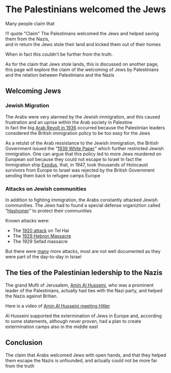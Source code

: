 # The Palestinians welcomed the Jews

Many people claim that

!!! quote "Claim"
		The Palestinians welcomed the Jews and helped saving them from the Nazis,  
        and in return the Jews stole their land and kicked them out of their homes

When in fact this couldn’t be further from the truth.

As for the claim that Jews stole lands, this is discussed on another page, this page will explore the claim of the welcoming of Jews by Palestinians and the relation between Palestinians and the Nazis

## Welcoming Jews
### Jewish Migration
The Arabs were very alarmed by the Jewish immigration, and this caused frustration and an uprise within the Arab society in Palestine  
In fact the big [Arab Revolt in 1936](https://en.wikipedia.org/wiki/1936%E2%80%931939_Arab_revolt_in_Palestine) occurred because the Palestinian leaders considered the British immigration policy to be too easy for the Jews

As a retulst of the Arab ressistance to the Jewish immigration, the British Government issued the “[1939 White Paper](https://en.wikipedia.org/wiki/White_Paper_of_1939)” which further restricted Jewish immigration.
One can argue that this policy led to more Jews murdered on European soil because they could not escape to Israel
In fact the Immigration ship [Exodus](https://en.wikipedia.org/wiki/SS_Exodus), that, in 1947, took thousands of Holocaust survivors from Europe to Israel was rejected by the British Government sending them back to refugee camps Europe

### Attacks on Jewish communities
In addition to fighting immigration, the Arabs constantly attacked Jewish communities. 
The Jews had to found a special defense organiztion called “[Hashomer](https://en.wikipedia.org/wiki/Hashomer)” to protect their communities

Known attacks were:
* The [1920 attack](https://en.wikipedia.org/wiki/Battle_of_Tel_Hai) on Tel Hai
* The [1929 Hebron Massacre](https://en.wikipedia.org/wiki/1929_Hebron_massacre)
* The 1929 Sefad massacre

But there were [many](https://www.camera.org/article/anti-jewish-violence-in-pre-state-palestine-1929-massacres/) more attacks, most are not well documented as they were part of the day-to-day in Israel 

## The ties of the Palestinian ledership to the Nazis 
The grand Mufti of Jerusalem, [Amin Al Husseini](https://en.wikipedia.org/wiki/Amin_al-Husseini), who was a prominent leader of the Palestinians, actually had ties with the Nazi party, and helped the Nazis against Britian. 

Here is a video of [Amin Al Husseini meeting Hitler](https://youtu.be/Da-vqzTk1vs?si=730Htv7SsP39PfZa&t=1972)

Al Husseini supported the extermination of Jews in Europe and, according to some statements, although never proven, had a plan to create extermination camps also in the middle east


## Conclusion
The claim that Arabs welcomed Jews with open hands, and that they helped them escape the Nazis is unfounded, and actually could not be more far from the truth
